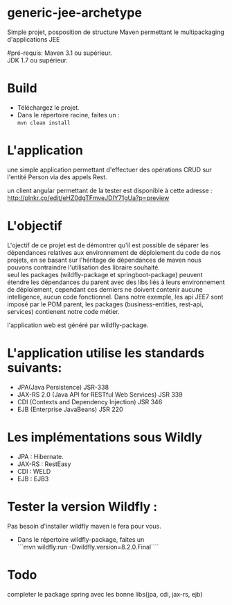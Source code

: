 # generic-jee-archetype
Simple projet, posposition de structure Maven permettant le multipackaging d'applications JEE



#pré-requis: 
Maven 3.1 ou supérieur.    
JDK 1.7 ou supérieur. 

# Build 
* Téléchargez le projet.
* Dans le répertoire racine, faites un :         
        ```mvn clean install```    


# L'application 
une simple application permettant d'effectuer des opérations CRUD sur l'entité Person via des appels Rest.   

un client angular permettant de la tester est disponible à cette adresse : 
http://plnkr.co/edit/eHZ0dgTFmveJDIY71gUa?p=preview

# L'objectif 
L'ojectif de ce projet est de démontrer qu'il est possible de séparer les dépendances relatives aux environnement de déploiement du code de nos projets, en se basant sur l'héritage de dépendances de maven nous pouvons contraindre l'utilisation des libraire souhaité.   
seul les packages (wildfly-package et springboot-package) peuvent étendre les dépendances du parent avec des libs liés à leurs environnement de déploiement, cependant ces derniers ne doivent contenir aucune intelligence, aucun code fonctionnel.
Dans notre exemple, les api JEE7 sont imposé par le POM parent, les packages (business-entities, rest-api, services) contienent notre code métier.

l'application web est généré par wildfly-package.





# L'application utilise les standards suivants: 
* JPA(Java Persistence) JSR-338 
* JAX-RS 2.0 (Java API for RESTful Web Services) JSR 339
* CDI (Contexts and Dependency Injection) JSR 346
* EJB (Enterprise JavaBeans) JSR 220 


# Les implémentations sous Wildly
* JPA : Hibernate.
* JAX-RS : RestEasy
* CDI : WELD
* EJB : EJB3

# Tester la version Wildfly : 
Pas besoin d'installer wildfly maven le fera pour vous.
* Dans le répertoire wildfly-package, faites un    
        ```mvn wildfly:run -Dwildfly.version=8.2.0.Final````


# Todo
completer le package spring avec les bonne libs(jpa, cdi, jax-rs, ejb)



